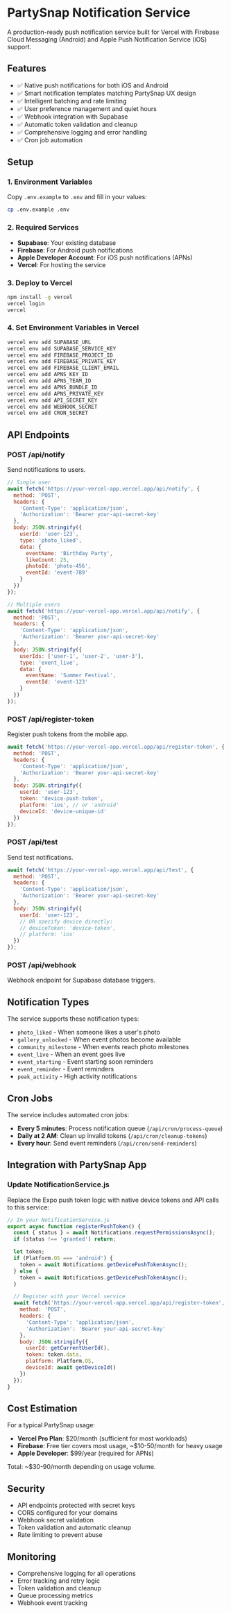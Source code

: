 # PartySnap Notification Service

A production-ready push notification service built for Vercel with Firebase Cloud Messaging (Android) and Apple Push Notification Service (iOS) support.

## Features

- ✅ Native push notifications for both iOS and Android
- ✅ Smart notification templates matching PartySnap UX design
- ✅ Intelligent batching and rate limiting
- ✅ User preference management and quiet hours
- ✅ Webhook integration with Supabase
- ✅ Automatic token validation and cleanup
- ✅ Comprehensive logging and error handling
- ✅ Cron job automation

## Setup

### 1. Environment Variables

Copy `.env.example` to `.env` and fill in your values:

```bash
cp .env.example .env
```

### 2. Required Services

- **Supabase**: Your existing database
- **Firebase**: For Android push notifications
- **Apple Developer Account**: For iOS push notifications (APNs)
- **Vercel**: For hosting the service

### 3. Deploy to Vercel

```bash
npm install -g vercel
vercel login
vercel
```

### 4. Set Environment Variables in Vercel

```bash
vercel env add SUPABASE_URL
vercel env add SUPABASE_SERVICE_KEY
vercel env add FIREBASE_PROJECT_ID
vercel env add FIREBASE_PRIVATE_KEY
vercel env add FIREBASE_CLIENT_EMAIL
vercel env add APNS_KEY_ID
vercel env add APNS_TEAM_ID
vercel env add APNS_BUNDLE_ID
vercel env add APNS_PRIVATE_KEY
vercel env add API_SECRET_KEY
vercel env add WEBHOOK_SECRET
vercel env add CRON_SECRET
```

## API Endpoints

### POST /api/notify
Send notifications to users.

```javascript
// Single user
await fetch('https://your-vercel-app.vercel.app/api/notify', {
  method: 'POST',
  headers: {
    'Content-Type': 'application/json',
    'Authorization': 'Bearer your-api-secret-key'
  },
  body: JSON.stringify({
    userId: 'user-123',
    type: 'photo_liked',
    data: {
      eventName: 'Birthday Party',
      likeCount: 25,
      photoId: 'photo-456',
      eventId: 'event-789'
    }
  })
});

// Multiple users
await fetch('https://your-vercel-app.vercel.app/api/notify', {
  method: 'POST',
  headers: {
    'Content-Type': 'application/json',
    'Authorization': 'Bearer your-api-secret-key'
  },
  body: JSON.stringify({
    userIds: ['user-1', 'user-2', 'user-3'],
    type: 'event_live',
    data: {
      eventName: 'Summer Festival',
      eventId: 'event-123'
    }
  })
});
```

### POST /api/register-token
Register push tokens from the mobile app.

```javascript
await fetch('https://your-vercel-app.vercel.app/api/register-token', {
  method: 'POST',
  headers: {
    'Content-Type': 'application/json',
    'Authorization': 'Bearer your-api-secret-key'
  },
  body: JSON.stringify({
    userId: 'user-123',
    token: 'device-push-token',
    platform: 'ios', // or 'android'
    deviceId: 'device-unique-id'
  })
});
```

### POST /api/test
Send test notifications.

```javascript
await fetch('https://your-vercel-app.vercel.app/api/test', {
  method: 'POST',
  headers: {
    'Content-Type': 'application/json',
    'Authorization': 'Bearer your-api-secret-key'
  },
  body: JSON.stringify({
    userId: 'user-123',
    // OR specify device directly:
    // deviceToken: 'device-token',
    // platform: 'ios'
  })
});
```

### POST /api/webhook
Webhook endpoint for Supabase database triggers.

## Notification Types

The service supports these notification types:

- `photo_liked` - When someone likes a user's photo
- `gallery_unlocked` - When event photos become available
- `community_milestone` - When events reach photo milestones
- `event_live` - When an event goes live
- `event_starting` - Event starting soon reminders
- `event_reminder` - Event reminders
- `peak_activity` - High activity notifications

## Cron Jobs

The service includes automated cron jobs:

- **Every 5 minutes**: Process notification queue (`/api/cron/process-queue`)
- **Daily at 2 AM**: Clean up invalid tokens (`/api/cron/cleanup-tokens`)
- **Every hour**: Send event reminders (`/api/cron/send-reminders`)

## Integration with PartySnap App

### Update NotificationService.js

Replace the Expo push token logic with native device tokens and API calls to this service:

```javascript
// In your NotificationService.js
export async function registerPushToken() {
  const { status } = await Notifications.requestPermissionsAsync();
  if (status !== 'granted') return;

  let token;
  if (Platform.OS === 'android') {
    token = await Notifications.getDevicePushTokenAsync();
  } else {
    token = await Notifications.getDevicePushTokenAsync();
  }

  // Register with your Vercel service
  await fetch('https://your-vercel-app.vercel.app/api/register-token', {
    method: 'POST',
    headers: {
      'Content-Type': 'application/json',
      'Authorization': 'Bearer your-api-secret-key'
    },
    body: JSON.stringify({
      userId: getCurrentUserId(),
      token: token.data,
      platform: Platform.OS,
      deviceId: await getDeviceId()
    })
  });
}
```

## Cost Estimation

For a typical PartySnap usage:
- **Vercel Pro Plan**: $20/month (sufficient for most workloads)
- **Firebase**: Free tier covers most usage, ~$10-50/month for heavy usage
- **Apple Developer**: $99/year (required for APNs)

Total: ~$30-90/month depending on usage volume.

## Security

- API endpoints protected with secret keys
- CORS configured for your domains
- Webhook secret validation
- Token validation and automatic cleanup
- Rate limiting to prevent abuse

## Monitoring

- Comprehensive logging for all operations
- Error tracking and retry logic
- Token validation and cleanup
- Queue processing metrics
- Webhook event tracking